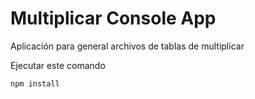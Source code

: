 # Multiplicar Console App
Aplicación para general archivos de tablas de multiplicar

Ejecutar este comando

```
npm install
```
